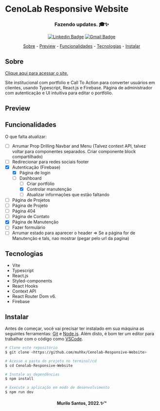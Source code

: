 <h1>CenoLab Responsive Website</h1>
<h3 align="center">Fazendo updates. 🎓✨</h3>
<div align="center">

[![Linkedin Badge](https://img.shields.io/badge/-Murilo%20Santos-231f20?style=flat-square&logo=Linkedin&logoColor=white&link=https://www.linkedin.com/in/giovannalinda)](https://www.linkedin.com/in/muhhx) 
[![Gmail Badge](https://img.shields.io/badge/-muriloue@gmail.com-231f20?style=flat-square&logo=Gmail&logoColor=white&link=mailto:muriloue@gmail.com)](mailto:muriloue@gmail.com)

</div>
<p align="center">
    <a href="#Sobre">Sobre</a> - 
    <a href="#Preview">Preview</a> - 
    <a href="#Funcionalidades">Funcionalidades</a> - 
    <a href="#Tecnologias">Tecnologias</a> - 
    <a href="#Instalar">Instalar</a>
</p>

## Sobre
<a href="https://cenolab.com.br/">Clique aqui para acessar o site.</a>
<p>Site institucional com portfolio e Call To Action para converter usuários em clientes, usando Typescript, React.js e Firebase. Página de administrador com autenticação e UI intuitiva para editar o portfólio.</p>

## Preview


## Funcionalidades
O que falta atualizar:
- [ ] Arrumar Prop Drilling Navbar and Menu (Talvez context API, talvez voltar para componentes separados. Criar componente block compartilhado)
- [ ] Redirecionar para redes sociais footer
- [x] Autenticação (Firebase)
    - [x] Página de login
    - [ ] Dashboard
        - [ ] Criar portfólio
        - [x] Controlar manutenção 
        - [ ] Atualizar informações que estão faltando
- [ ] Página de Projetos
- [ ] Página de Projeto
- [ ] Página 404
- [ ] Página de Contato
- [x] Página de Manutenção
- [ ] Fazer formulário
- [ ] Arrumar  estado para aparecer o header => Se a página for de Manutenção e tals, nao mostrar (pegar pelo url da pagina)

## Tecnologias
- Vite
- Typescript
- React.js
- Styled-components
- React Hooks
- Context API
- React Router Dom v6.
- Firebase

## Instalar
<p>Antes de começar, você vai precisar ter instalado em sua máquina as seguintes ferramentas:
    <a href="https://git-scm.com">Git</a> e <a href="https://nodejs.org/en/">Node.js</a>. 
    Além disto, é bom ter um editor para trabalhar com o código como 
    <a href="https://code.visualstudio.com/">VSCode</a>.
</p>

```bash
# Clone este repositório
$ git clone <https://github.com/muhhx/Cenolab-Responsive-Website>

# Acesse a pasta do projeto no terminal/cd
$ cd Cenolab-Responsive-Website

# Instale as dependências
$ npm install

# Execute a aplicação em modo de desenvolvimento
$ npm run dev
```

<h4 align="center">Murilo Santos, 2022.✨™</h4>